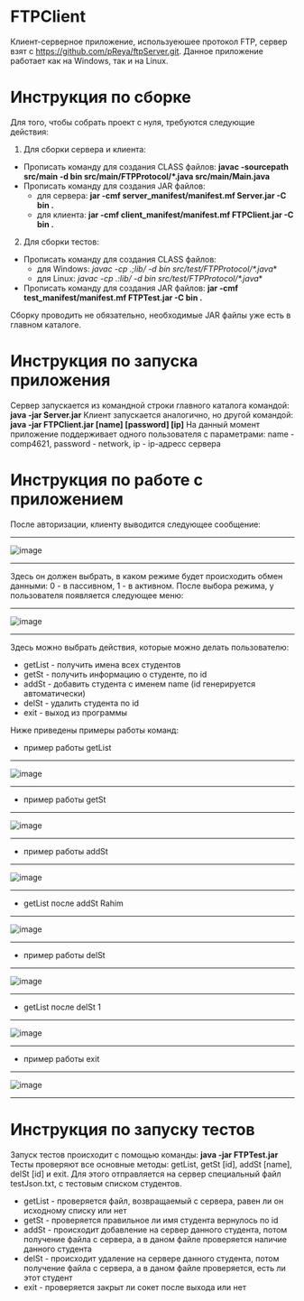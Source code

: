 # FTPClient
Клиент-серверное приложение, используеюшее протокол FTP, сервер взят с https://github.com/pReya/ftpServer.git. Данное приложение работает как на Windows, так и на Linux.
# Инструкция по сборке
Для того, чтобы собрать проект с нуля, требуются следующие действия:
1. Для сборки сервера и клиента:
* Прописать команду для создания CLASS файлов: **javac -sourcepath src/main -d bin src/main/FTPProtocol/*.java src/main/Main.java**
* Прописать команду для создания JAR файлов:
  - для сервера: **jar -cmf server_manifest/manifest.mf Server.jar -C bin .**
  - для клиента: **jar -cmf client_manifest/manifest.mf FTPClient.jar -C bin .**
2. Для сборки тестов:
* Прописать команду для создания CLASS файлов: 
  - для Windows: **javac -cp .;lib/* -d bin src/test/FTPProtocol/*.java**
  - для Linux: **javac -cp .:lib/* -d bin src/test/FTPProtocol/*.java**
* Прописать команду для создания JAR файлов: **jar -cmf test_manifest/manifest.mf FTPTest.jar -C bin .**

Сборку проводить не обязательно, необходимые JAR файлы уже есть в главном каталоге.
# Инструкция по запуска приложения
Сервер запускается из командной строки главного каталога командой: **java -jar Server.jar**
Клиент запускается аналогично, но другой командой: **java -jar FTPClient.jar [name] [password] [ip]**
На данный момент приложение поддерживает одного пользователя с параметрами: name - comp4621, password - network, ip - ip-адресс сервера
# Инструкция по работе с приложением
После авторизации, клиенту выводится следующее сообщение:
***
![image](https://user-images.githubusercontent.com/62287381/187708995-8950a0f6-5d9c-4961-9408-0fd10a638d2e.png)
***
Здесь он должен выбрать, в каком режиме будет происходить обмен данными: 0 - в пассивном, 1 - в активном.
После выбора режима, у пользователя появляется следующее меню:
***
![image](https://user-images.githubusercontent.com/62287381/187709496-b0c60019-f560-4c91-8ea2-23332f6971d9.png)
***
Здесь можно выбрать действия, которые можно делать пользователю:
* getList - получить имена всех студентов
* getSt <id> - получить информацию о студенте, по id
* addSt <name> - добавить студента с именем name (id генерируется автоматически)
* delSt <id> - удалить студента по id
* exit - выход из программы

Ниже приведены примеры работы команд:
* пример работы getList
***
![image](https://user-images.githubusercontent.com/62287381/187873368-84e60b66-8fd1-4a00-ab04-dd82247641a7.png)
***
* пример работы getSt <id>
***
![image](https://user-images.githubusercontent.com/62287381/187710889-bebfe146-909e-4c9e-9749-d91b531c6ce5.png)
***
* пример работы addSt <name>
***
![image](https://user-images.githubusercontent.com/62287381/187711062-7d943cf7-d48b-4741-a3cf-ae14173eef8c.png)
***
* getList после addSt Rahim
***
![image](https://user-images.githubusercontent.com/62287381/187873641-5520e61e-253a-4263-b849-98c143528f90.png)
***
* пример работы delSt <id>
***
![image](https://user-images.githubusercontent.com/62287381/187711553-7373c8f3-ca89-475c-902a-c31574acf3fe.png)
***
* getList после delSt 1
***
![image](https://user-images.githubusercontent.com/62287381/187874195-d7a69011-e140-4216-8340-20d380e7e2f7.png)
***
* пример работы exit
***
![image](https://user-images.githubusercontent.com/62287381/187711794-f662b858-e60d-4abb-8c87-5f224523561d.png)
***

# Инструкция по запуску тестов
Запуск тестов происходит с помощью команды: **java -jar FTPTest.jar**
Тесты проверяют все основные методы: getList, getSt [id], addSt [name], delSt [id] и exit.
Для этого отправляется на сервер специальный файл testJson.txt, с тестовым списком студентов. 
* getList - проверяется файл, возвращаемый с сервера, равен ли он исходному списку или нет
* getSt <id> - проверяется правильное ли имя студента вернулось по id
* addSt <name> - происходит добавление на сервер данного студента, потом получение файла с сервера, а в даном файле проверяется наличие данного студента
* delSt <id> - происходит удаление на сервере данного студента, потом получение файла с сервера, а в даном файле проверяется, есть ли этот студент
* exit - проверяется закрыт ли сокет после выхода или нет

